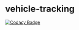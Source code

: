 # vehicle-tracking
[![Codacy Badge](https://api.codacy.com/project/badge/Grade/bfd689ae4a0644d386c7e8e96a770150)](https://app.codacy.com/gh/JuanMontoya94/vehicle-tracking?utm_source=github.com&utm_medium=referral&utm_content=JuanMontoya94/vehicle-tracking&utm_campaign=Badge_Grade_Settings)